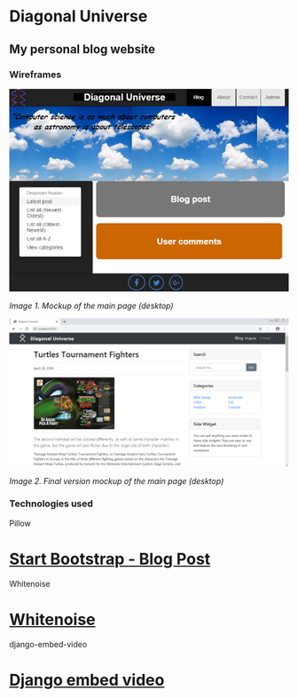 # Diagonal Universe

## My personal blog website

### Wireframes

![main page mockup desktop](wireframes/main1.png)

*Image 1. Mockup of the main page (desktop)*

![final version mockup](wireframes/mockup1.png)

*Image 2. Final version mockup of the main page (desktop)*

### Technologies used

Pillow

# [Start Bootstrap - Blog Post](https://startbootstrap.com/template-overviews/blog-post/)

Whitenoise

# [Whitenoise](http://whitenoise.evans.io/en/stable/)

django-embed-video

# [Django embed video](https://django-embed-video.readthedocs.io/en/latest/index.html)
